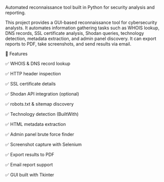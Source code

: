 Automated reconnaissance tool built in Python for security analysis and reporting.

This project provides a GUI-based reconnaissance tool for cybersecurity analysts. It automates information gathering tasks such as WHOIS lookup, DNS records, SSL certificate analysis, Shodan queries, technology detection, metadata extraction, and admin panel discovery. It can export reports to PDF, take screenshots, and send results via email.

🚀 Features

✅ WHOIS & DNS record lookup

✅ HTTP header inspection

✅ SSL certificate details

✅ Shodan API integration (optional)

✅ robots.txt & sitemap discovery

✅ Technology detection (BuiltWith)

✅ HTML metadata extraction

✅ Admin panel brute force finder

✅ Screenshot capture with Selenium

✅ Export results to PDF

✅ Email report support

✅ GUI built with Tkinter
